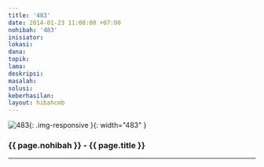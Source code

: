 ```yaml
---
title: '483'
date: 2014-01-23 11:08:00 +07:00
nohibah: '483'
inisiator: 
lokasi: 
dana: 
topik: 
lama: 
deskripsi: 
masalah: 
solusi: 
keberhasilan: 
layout: hibahcmb
---
```


![483](/static/img/hibahcmb/483.png){: .img-responsive }{: width="483" }

### {{ page.nohibah }} - {{ page.title }}

---
